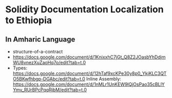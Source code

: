 # Solidity Documentation Localization to Ethiopia 
## In Amharic Language

- structure-of-a-contract
- https://docs.google.com/document/d/1KnixxhC7jGt_Q8Z2JOasbYhDdjmWU8vnezXuZaoHq7o/edit?tab=t.0
- Types: https://docs.google.com/document/d/12hTaf9xcKPe30y8p0_YkjKLC3QTO5BKwfhbgp-DGAbc/edit?tab=t.0
Inline Assembly: https://docs.google.com/document/d/1nMLr1UnKEW9lQjOsPao35cBLlYYmv_RUrBPcPqqRjbM/edit?tab=t.0
